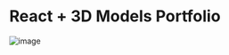 # React + 3D Models Portfolio

![image](https://github.com/LucasHrqc/portfolioModel/assets/108831421/9528d210-8d5b-4bc0-8414-b895ae167a56)
